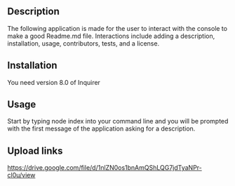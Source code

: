 ## Description 

The following application is made for the user to interact with the console to make a good Readme.md file. Interactions include adding a description, installation, usage, contributors, tests, and a license. 

## Installation 

You need version 8.0 of Inquirer 

## Usage 

Start by typing node index into your command line and you will be prompted with the first message of the application asking for a description. 

## Upload links

https://drive.google.com/file/d/1nlZN0os1bnAmQShLQG7jdTyaNPr-cl0u/view

